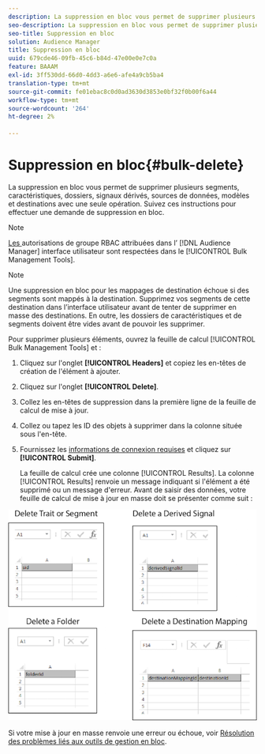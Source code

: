 ```yaml
---
description: La suppression en bloc vous permet de supprimer plusieurs segments, caractéristiques, dossiers, signaux dérivés, sources de données, modèles et destinations avec une seule opération. Suivez ces instructions pour effectuer une demande de suppression en bloc.
seo-description: La suppression en bloc vous permet de supprimer plusieurs segments, caractéristiques, dossiers, signaux dérivés, sources de données, modèles et destinations avec une seule opération. Suivez ces instructions pour effectuer une demande de suppression en bloc.
seo-title: Suppression en bloc
solution: Audience Manager
title: Suppression en bloc
uuid: 679cde46-09fb-45c6-b84d-47e00e0e7c0a
feature: BAAAM
exl-id: 3ff530dd-66d0-4dd3-a6e6-afe4a9cb5ba4
translation-type: tm+mt
source-git-commit: fe01ebac8c0d0ad3630d3853e0bf32f0b00f6a44
workflow-type: tm+mt
source-wordcount: '264'
ht-degree: 2%

---
```


# Suppression en bloc{#bulk-delete}

La suppression en bloc vous permet de supprimer plusieurs segments, caractéristiques, dossiers, signaux dérivés, sources de données, modèles et destinations avec une seule opération. Suivez ces instructions pour effectuer une demande de suppression en bloc.

<!-- 

<p>t_bulk_delete.xml </p>

 -->

>[!NOTE]
>
>[Les ](../../features/administration/administration-overview.md) autorisations de groupe RBAC attribuées dans l’ [!DNL Audience Manager] interface utilisateur sont respectées dans le  [!UICONTROL Bulk Management Tools].

>[!NOTE]
>
>Une suppression en bloc pour les mappages de destination échoue si des segments sont mappés à la destination. Supprimez vos segments de cette destination dans l’interface utilisateur avant de tenter de supprimer en masse des destinations. En outre, les dossiers de caractéristiques et de segments doivent être vides avant de pouvoir les supprimer.

Pour supprimer plusieurs éléments, ouvrez la feuille de calcul [!UICONTROL Bulk Management Tools] et :

1. Cliquez sur l&#39;onglet **[!UICONTROL Headers]** et copiez les en-têtes de création de l&#39;élément à ajouter.
2. Cliquez sur l&#39;onglet **[!UICONTROL Delete]**.
3. Collez les en-têtes de suppression dans la première ligne de la feuille de calcul de mise à jour.
4. Collez ou tapez les ID des objets à supprimer dans la colonne située sous l&#39;en-tête.
5. Fournissez les [informations de connexion requises](../../reference/bulk-management-tools/bulk-management-intro.md#auth-reqs) et cliquez sur **[!UICONTROL Submit]**.

   La feuille de calcul crée une colonne [!UICONTROL Results]. La colonne [!UICONTROL Results] renvoie un message indiquant si l&#39;élément a été supprimé ou un message d&#39;erreur.
Avant de saisir des données, votre feuille de calcul de mise à jour en masse doit se présenter comme suit :

![](assets/delete.png)

Si votre mise à jour en masse renvoie une erreur ou échoue, voir [Résolution des problèmes liés aux outils de gestion en bloc](../../reference/bulk-management-tools/bulk-troubleshooting.md).
